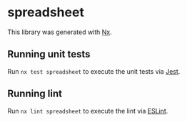 # spreadsheet

This library was generated with [Nx](https://nx.dev).

## Running unit tests

Run `nx test spreadsheet` to execute the unit tests via [Jest](https://jestjs.io).

## Running lint

Run `nx lint spreadsheet` to execute the lint via [ESLint](https://eslint.org/).
